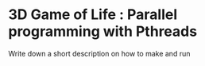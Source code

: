 3D Game of Life : Parallel programming with Pthreads
===============

Write down a short description on how to make and run
